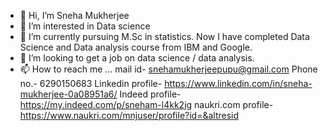 - 👋 Hi, I’m Sneha Mukherjee
- 👀 I’m interested in Data science
- 🌱 I’m currently pursuing M.Sc in statistics. Now I have completed Data Science and Data analysis course from IBM and Google.
- 💞️ I’m looking to get a job on data science / data analysis.
- 📫 How to reach me ...
mail id- snehamukherjeepupu@gmail.com
Phone no.- 6290150683
Linkedin profile- https://www.linkedin.com/in/sneha-mukherjee-0a08951a6/
Indeed profile- https://my.indeed.com/p/sneham-l4kk2jg
naukri.com profile- https://www.naukri.com/mnjuser/profile?id=&altresid
